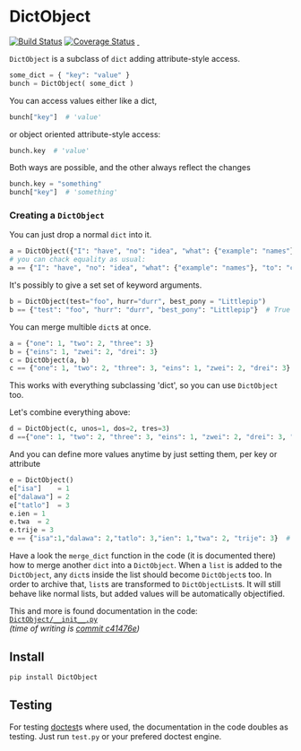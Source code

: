# DictObject
[![Build Status](https://travis-ci.org/luckydonald/DictObject.svg?branch=master)](https://travis-ci.org/luckydonald/DictObject) [![Coverage Status](https://coveralls.io/repos/github/luckydonald/DictObject/badge.svg?branch=master)](https://coveralls.io/github/luckydonald/DictObject?branch=master) [![<current version>](https://img.shields.io/pypi/v/DictObject.svg) ![<downloads>](https://img.shields.io/pypi/dm/DictObject.svg)](https://pypi.python.org/pypi/DictObject)


`DictObject` is a subclass of `dict` adding attribute-style access.
```python
some_dict = { "key": "value" }
bunch = DictObject( some_dict )
```
You can access values either like a dict,
```python
bunch["key"]  # 'value'
```
or object oriented attribute-style access:
```python
bunch.key  # 'value'
```
Both ways are possible, and the other always reflect the changes
```python
bunch.key = "something"
bunch["key"]  # 'something'
```

### Creating a `DictObject`
You can just drop a normal `dict` into it.
```python
a = DictObject({"I": "have", "no": "idea", "what": {"example": "names"}, "to": "choose"})
# you can chack equality as usual:
a == {"I": "have", "no": "idea", "what": {"example": "names"}, "to": "choose"}  # True
```
It's possibly to give a set set of keyword arguments.
```python
b = DictObject(test="foo", hurr="durr", best_pony = "Littlepip")
b == {"test": "foo", "hurr": "durr", "best_pony": "Littlepip"}  # True
```
You can merge multible `dict`s at once.
```python
a = {"one": 1, "two": 2, "three": 3}
b = {"eins": 1, "zwei": 2, "drei": 3}
c = DictObject(a, b)
c == {"one": 1, "two": 2, "three": 3, "eins": 1, "zwei": 2, "drei": 3}  # True
```
This works with everything subclassing 'dict', so you can use `DictObject` too.


Let's combine everything above:
```python
d = DictObject(c, unos=1, dos=2, tres=3)
d =={"one": 1, "two": 2, "three": 3, "eins": 1, "zwei": 2, "drei": 3, "unos": 1, "dos": 2, "tres": 3,}  # True
```
And you can define more values anytime by just setting them, per key or attribute
```python
e = DictObject()
e["isa"]    = 1
e["dalawa"] = 2
e["tatlo"]  = 3
e.ien = 1
e.twa  = 2
e.trije = 3
e == {"isa":1,"dalawa": 2,"tatlo": 3,"ien": 1,"twa": 2, "trije": 3}  # True
```
Have a look the `merge_dict` function in the code (it is documented there) how to merge another `dict` into a `DictObject`.
When a `list` is added to the `DictObject`, any `dict`s inside the list should become `DictObject`s too.
In order to archive that, `list`s are transformed to `DictObjectList`s.
It will still behave like normal lists, but added values will be automatically objectified.

This and more is found documentation in the code:    
[`DictObject/__init__.py`](https://github.com/luckydonald/DictObject/blob/master/DictObject/__init__.py)    
*(time of writing is [commit c41476e](https://github.com/luckydonald/DictObject/blob/68d8478721de2c8092fa5c407f39a1709c625d1f/DictObject/__init__.py#L45-L156))*

## Install
```sh
pip install DictObject
```

## Testing
For testing [doctest](https://docs.python.org/2/library/doctest.html)s where used, the documentation in the code doubles as testing.
Just run `test.py` or your prefered doctest engine.
